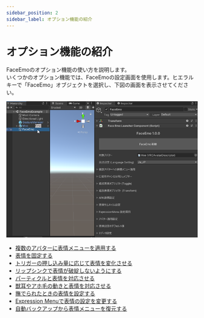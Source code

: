 ```yaml
---
sidebar_position: 2
sidebar_label: オプション機能の紹介
---
```


# オプション機能の紹介

FaceEmoのオプション機能の使い方を説明します。  
いくつかのオプション機能では、FaceEmoの設定画面を使用します。ヒエラルキーで「FaceEmo」オブジェクトを選択し、下図の画面を表示させてください。

![表情メニュー選択](select_menu.png)

* [複数のアバターに表情メニューを適用する](apply-multiple/)
* [表情を固定する](emote-lock/)
* [トリガーの押し込み量に応じて表情を変化させる](use-trigger/)
* [リップシンクで表情が破綻しないようにする](mouth-morph/)
* [パーティクルと表情を対応させる](additional-toggles/)
* [獣耳やアホ毛の動きと表情を対応させる](additional-transforms/)
* [撫でられたときの表情を設定する](contact-override/)
* [Expression Menuで表情の設定を変更する](setting-menu/)
* [自動バックアップから表情メニューを復元する](auto-backup/)
